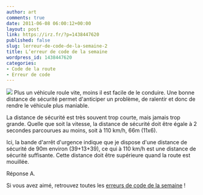 ```yaml
---
author: art
comments: true
date: 2011-06-08 06:00:12+00:00
layout: post
link: https://irz.fr/?p=1438447620
published: false
slug: lerreur-de-code-de-la-semaine-2
title: L’erreur de code de la semaine
wordpress_id: 1438447620
categories:
- Code de la route
- Erreur de code
---
```


[![](https://static.irz.fr/2011/05/distance-securite.png)](https://static.irz.fr/2011/05/distance-securite.png)
Plus un véhicule roule vite, moins il est facile de le conduire. Une bonne distance de sécurité permet d'anticiper un problème, de ralentir et donc de rendre le véhicule plus maniable.

La distance de sécurité est très souvent trop courte, mais jamais trop grande. Quelle que soit la vitesse, la distance de sécurité doit être égale à 2 secondes parcourues au moins, soit à 110 km/h, 66m (11x6).

Ici, la bande d'arrêt d'urgence indique que je dispose d'une distance de sécurité de 90m environ (39+13+39), ce qui à 110 km/h est une distance de sécurité suffisante. Cette distance doit être supérieure quand la route est mouillée.

Réponse A.

 Si vous avez aimé, retrouvez toutes les [erreurs de code de la semaine](http://irz.fr/category/erreur-de-code/) ! 
